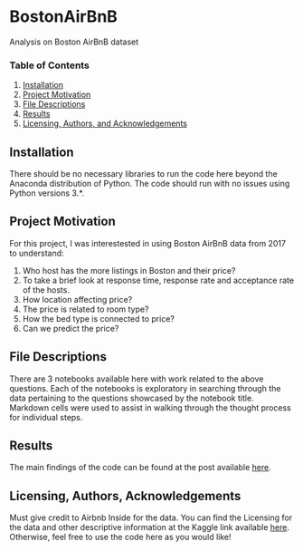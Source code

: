 # BostonAirBnB
Analysis on Boston AirBnB dataset

### Table of Contents

1. [Installation](#installation)
2. [Project Motivation](#motivation)
3. [File Descriptions](#files)
4. [Results](#results)
5. [Licensing, Authors, and Acknowledgements](#licensing)

## Installation <a name="installation"></a>

There should be no necessary libraries to run the code here beyond the Anaconda distribution of Python.  The code should run with no issues using Python versions 3.*.

## Project Motivation<a name="motivation"></a>

For this project, I was interestested in using Boston AirBnB data from 2017 to understand:

1. Who host has the more listings in Boston and their price?
2. To take a brief look at response time, response rate and acceptance rate of the hosts.
3. How location affecting price? 
4. The price is related to room type?
5. How the bed type is connected to price? 
6. Can we predict the price?



## File Descriptions <a name="files"></a>

There are 3 notebooks available here with work related to the above questions.  Each of the notebooks is exploratory in searching through the data pertaining to the questions showcased by the notebook title.  Markdown cells were used to assist in walking through the thought process for individual steps.  

## Results<a name="results"></a>

The main findings of the code can be found at the post available [here](https://medium.com/@josh_2774/how-do-you-become-a-developer-5ef1c1c68711).

## Licensing, Authors, Acknowledgements<a name="licensing"></a>

Must give credit to Airbnb Inside for the data.  You can find the Licensing for the data and other descriptive information at the Kaggle link available [here]( https://www.kaggle.com/airbnb/boston).  Otherwise, feel free to use the code here as you would like! 

